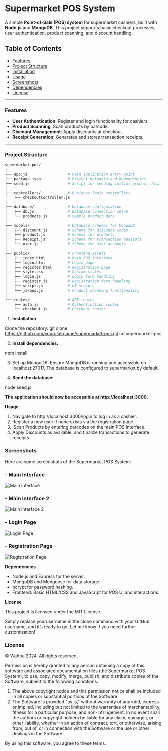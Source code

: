 # Supermarket POS System

A simple **Point-of-Sale (POS) system** for supermarket cashiers, built with **Node.js** and **MongoDB**. This project supports basic checkout processes, user authentication, product scanning, and discount handling.

## Table of Contents
- [Features](#features)
- [Project Structure](#project-structure)
- [Installation](#installation)
- [Usage](#usage)
- [Screenshots](#screenshots)
- [Dependencies](#dependencies)
- [License](#license)

---

### Features

- **User Authentication**: Register and login functionality for cashiers.
- **Product Scanning**: Scan products by barcode.
- **Discount Management**: Apply discounts at checkout.
- **Receipt Generation**: Generates and stores transaction receipts.

---

### Project Structure

```bash
supermarket-pos/
│
├── app.js                  # Main application entry point
├── package.json            # Project metadata and dependencies
├── seed.js                 # Script for seeding initial product data
│
├── controllers/            # Business logic controllers
│   └── checkoutController.js
│
├── database/               # Database configuration
│   ├── db.js               # Database connection setup
│   └── products.js         # Sample product data
│
├── models/                 # Database schemas for MongoDB
│   ├── discount.js         # Schema for discount codes
│   ├── product.js          # Schema for products
│   ├── Receipt.js          # Schema for transaction receipts
│   └── user.js             # Schema for user accounts
│
├── public/                 # Frontend assets
│   ├── index.html          # Main POS interface
│   ├── login.html          # Login page
│   ├── register.html       # Registration page
│   ├── style.css           # Custom styles
│   ├── login.js            # Login form handling
│   ├── register.js         # Registration form handling
│   ├── script.js           # UI scripts
│   └── js/pos.js           # Product scanning functionality
│
└── routes/                 # API routes
    ├── auth.js             # Authentication routes
    └── checkout.js         # Checkout routes
```

1. __Installation__

Clone the repository:
git clone https://github.com/yourusername/supermarket-pos.git
cd supermarket-pos

2. __Install dependencies:__

npm install

3. Set up MongoDB: Ensure MongoDB is running and accessible on localhost:27017. The database is configured to supermarket by default.

4. __Seed the database:__

node seed.js

__The application should now be accessible at http://localhost:3000.__

__Usage__
1. Navigate to http://localhost:3000/login to log in as a cashier.
2. Register a new user if none exists via the registration page.
3. .Scan Products by entering barcodes on the main POS interface.
4. Apply Discounts as available, and finalize transactions to generate receipts.

### Screenshots

Here are some screenshots of the Supermarket POS System:

### - Main Interface
![Main Interface](https://i.imgur.com/yqtezSP.png)

### - Main Interface 2
![Main Interface 2](https://imgur.com/5kSXMIH.png)

### - Login Page
![Login Page](https://i.imgur.com/3ZVwn55.png)

### - Registration Page
![Registration Page](https://i.imgur.com/HULQha8.png)

  **Dependencies**
  
- Node.js and Express for the server.
- MongoDB and Mongoose for data storage.
- bcrypt for password hashing.
- Frontend: Basic HTML/CSS and JavaScript for POS UI and interactions.

__License__

This project is licensed under the MIT License.

Simply replace yourusername in the clone command with your GitHub username, and it’s ready to go. Let me know if you need further customization!


  ### License

© Wahba 2024. All rights reserved.

Permission is hereby granted to any person obtaining a copy of this software and associated documentation files (the Supermarket POS System), to use, copy, modify, merge, publish, and distribute copies of the Software, subject to the following conditions:

1. The above copyright notice and this permission notice shall be included in all copies or substantial portions of the Software.
2. The Software is provided "as is," without warranty of any kind, express or implied, including but not limited to the warranties of merchantability, fitness for a particular purpose, and non-infringement. In no event shall the authors or copyright holders be liable for any claim, damages, or other liability, whether in an action of contract, tort, or otherwise, arising from, out of, or in connection with the Software or the use or other dealings in the Software.

By using this software, you agree to these terms.

